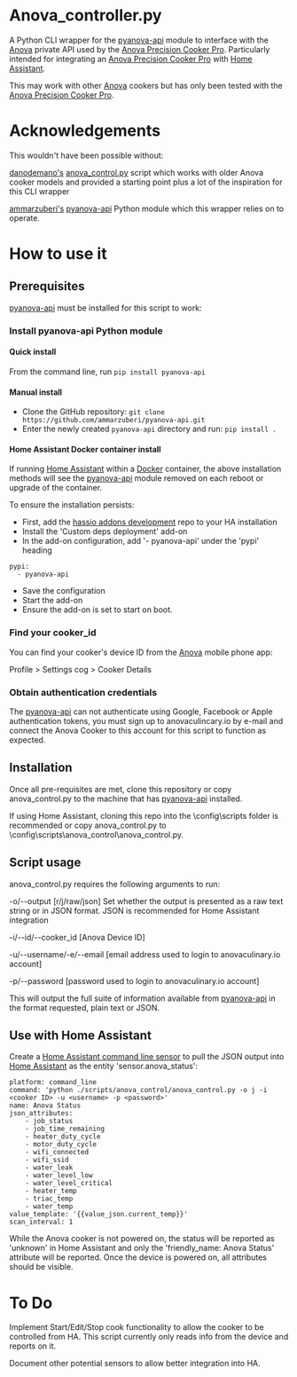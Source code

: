 # Anova_controller.py
A Python CLI wrapper for the [pyanova-api](https://github.com/ammarzuberi/pyanova-api) module to interface with the [Anova](https://anovaculinary.com/) private API used by the [Anova Precision Cooker Pro](https://anovaculinary.com/anova-precision-cooker/pro/). Particularly intended for integrating an [Anova Precision Cooker Pro](https://anovaculinary.com/anova-precision-cooker/pro/) with [Home Assistant](https://www.home-assistant.io/).

This may work with other [Anova](https://anovaculinary.com/) cookers but has only been tested with the [Anova Precision Cooker Pro](https://anovaculinary.com/anova-precision-cooker/pro/).

# Acknowledgements
This wouldn't have been possible without:

[danodemano's](https://github.com/danodemano/) [anova_control.py](https://github.com/danodemano/anova.py/blob/master/anova_control.py) script which works with older Anova cooker models and provided a starting point plus a lot of the inspiration for this CLI wrapper

[ammarzuberi's](https://github.com/ammarzuberi/) [pyanova-api](https://github.com/ammarzuberi/pyanova-api) Python module which this wrapper relies on to operate.

# How to use it

## Prerequisites
[pyanova-api](https://github.com/ammarzuberi/pyanova-api) must be installed for this script to work:

### Install pyanova-api Python module

#### Quick install
From the command line, run
```pip install pyanova-api```

#### Manual install
- Clone the GitHub repository:
```git clone https://github.com/ammarzuberi/pyanova-api.git```
- Enter the newly created `pyanova-api` directory and run:
```pip install .```

#### Home Assistant Docker container install
If running [Home Assistant](https://www.home-assistant.io/) within a [Docker](https://www.docker.com/) container, the above installation methods will see the [pyanova-api](https://github.com/ammarzuberi/pyanova-api) module removed on each reboot or upgrade of the container.

To ensure the installation persists:

- First, add the [hassio addons development](https://github.com/home-assistant/hassio-addons-development) repo to your HA installation
- Install the 'Custom deps deployment' add-on
- In the add-on configuration, add '- pyanova-api' under the 'pypi' heading
```
pypi:
  - pyanova-api
```
- Save the configuration
- Start the add-on
- Ensure the add-on is set to start on boot.

### Find your cooker_id
You can find your cooker's device ID from the [Anova](https://anovaculinary.com/) mobile phone app:

Profile > Settings cog > Cooker Details

### Obtain authentication credentials
The [pyanova-api](https://github.com/ammarzuberi/pyanova-api) can not authenticate using Google, Facebook or Apple authentication tokens, you must sign up to anovaculincary.io by e-mail and connect the Anova Cooker to this account for this script to function as expected.

## Installation
Once all pre-requisites are met, clone this repository or copy anova_control.py to the machine that has [pyanova-api](https://github.com/ammarzuberi/pyanova-api) installed.

If using Home Assistant, cloning this repo into the \config\scripts folder is recommended or copy anova_control.py to  \config\scripts\anova_control\anova_control.py.

## Script usage
anova_control.py requires the following arguments to run:

-o/--output [r/j/raw/json] Set whether the output is presented as a raw text string or in JSON format. JSON is recommended for Home Assistant integration

-i/--id/--cooker_id [Anova Device ID] 

-u/--username/-e/--email [email address used to login to anovaculinary.io account]

-p/--password [password used to login to anovaculinary.io account]

This will output the full suite of information available from [pyanova-api](https://github.com/ammarzuberi/pyanova-api) in the format requested, plain text or JSON.

## Use with Home Assistant
Create a [Home Assistant command line sensor](https://www.home-assistant.io/integrations/sensor.command_line/) to pull the JSON output into [Home Assistant](https://www.home-assistant.io/) as the entity 'sensor.anova_status':
```
platform: command_line
command: 'python ./scripts/anova_control/anova_control.py -o j -i <cooker ID> -u <username> -p <password>'
name: Anova Status
json_attributes:
    - job_status
    - job_time_remaining
    - heater_duty_cycle
    - motor_duty_cycle
    - wifi_connected
    - wifi_ssid
    - water_leak
    - water_level_low
    - water_level_critical
    - heater_temp
    - triac_temp
    - water_temp
value_template: '{{value_json.current_temp}}'
scan_interval: 1
```
While the Anova cooker is not powered on, the status will be reported as 'unknown' in Home Assistant and only the 'friendly_name: Anova Status' attribute will be reported. Once the device is powered on, all attributes should be visible.

# To Do
Implement Start/Edit/Stop cook functionality to allow the cooker to be controlled from HA. This script currently only reads info from the device and reports on it.

Document other potential sensors to allow better integration into HA.